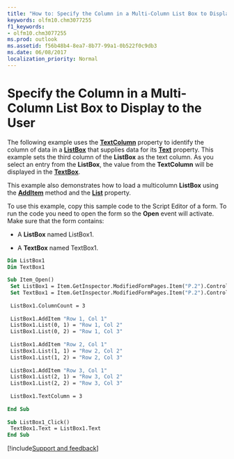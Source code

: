 ```yaml
---
title: "How to: Specify the Column in a Multi-Column List Box to Display to the User"
keywords: olfm10.chm3077255
f1_keywords:
- olfm10.chm3077255
ms.prod: outlook
ms.assetid: f56b48b4-8ea7-8b77-99a1-0b522f0c9db3
ms.date: 06/08/2017
localization_priority: Normal
---
```



# Specify the Column in a Multi-Column List Box to Display to the User

The following example uses the  **[TextColumn](../../../api/Outlook.listbox.textcolumn.md)** property to identify the column of data in a **[ListBox](../../../api/Outlook.listbox.md)** that supplies data for its **[Text](../../../api/Outlook.listbox.text.md)** property. This example sets the third column of the **ListBox** as the text column. As you select an entry from the **ListBox**, the value from the  **TextColumn** will be displayed in the **[TextBox](../../../api/Outlook.textbox.md)**.

This example also demonstrates how to load a multicolumn  **ListBox** using the **[AddItem](../../../api/Outlook.listbox.additem.md)** method and the **[List](../../../api/Outlook.listbox.list.md)** property.

To use this example, copy this sample code to the Script Editor of a form. To run the code you need to open the form so the  **Open** event will activate. Make sure that the form contains:


- A  **ListBox** named ListBox1.
    
- A  **TextBox** named TextBox1.
    



```vb
Dim ListBox1 
Dim TextBox1 
 
Sub Item_Open() 
 Set ListBox1 = Item.GetInspector.ModifiedFormPages.Item("P.2").Controls("ListBox1") 
 Set TextBox1 = Item.GetInspector.ModifiedFormPages.Item("P.2").Controls("TextBox1") 
 
 ListBox1.ColumnCount = 3 
 
 ListBox1.AddItem "Row 1, Col 1" 
 ListBox1.List(0, 1) = "Row 1, Col 2" 
 ListBox1.List(0, 2) = "Row 1, Col 3" 
 
 ListBox1.AddItem "Row 2, Col 1" 
 ListBox1.List(1, 1) = "Row 2, Col 2" 
 ListBox1.List(1, 2) = "Row 2, Col 3" 
 
 ListBox1.AddItem "Row 3, Col 1" 
 ListBox1.List(2, 1) = "Row 3, Col 2" 
 ListBox1.List(2, 2) = "Row 3, Col 3" 
 
 ListBox1.TextColumn = 3 
 
End Sub 
 
Sub ListBox1_Click() 
 TextBox1.Text = ListBox1.Text 
End Sub
```

[!include[Support and feedback](~/includes/feedback-boilerplate.md)]
